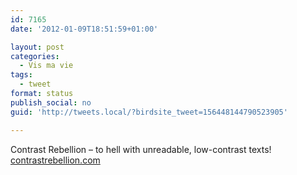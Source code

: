 ```yaml
---
id: 7165
date: '2012-01-09T18:51:59+01:00'

layout: post
categories:
  - Vis ma vie
tags:
  - tweet
format: status
publish_social: no
guid: 'http://tweets.local/?birdsite_tweet=156448144790523905'

---
```


Contrast Rebellion – to hell with unreadable, low-contrast texts! [contrastrebellion.com](http://contrastrebellion.com)